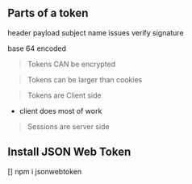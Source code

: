 ## Parts of a token

header
payload
    subject
    name
    issues
verify signature

base 64 encoded

> Tokens CAN be encrypted

> Tokens can be larger than cookies

> Tokens are Client side
- client does most of work

> Sessions are server side

## Install JSON Web Token
[] npm i jsonwebtoken